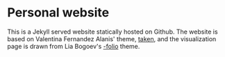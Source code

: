 # Personal website

This is a Jekyll served website statically hosted on Github. The website is based on Valentina Fernandez Alanis' theme, [taken](https://github.com/vfalanis/taken), and the visualization page is drawn from Lia Bogoev's [-folio](https://github.com/bogoli/-folio) theme. 
